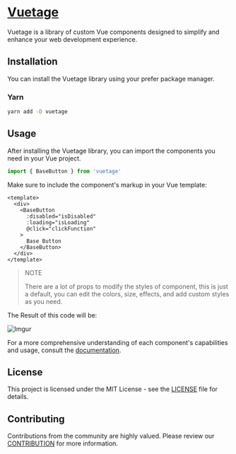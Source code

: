 # [Vuetage](https://vuetage.vertocode.com)

Vuetage is a library of custom Vue components designed to simplify and enhance your web development experience.

## Installation

You can install the Vuetage library using your prefer package manager.

### Yarn

```bash
yarn add -D vuetage
```

## Usage

After installing the Vuetage library, you can import the components you need in your Vue project.

```js
import { BaseButton } from 'vuetage'
```

Make sure to include the component's markup in your Vue template:

```vue
<template>
  <div>
    <BaseButton
      :disabled="isDisabled"
      :loading="isLoading"
      @click="clickFunction"
    >
      Base Button
    </BaseButton>
  </div>
</template>
```

> NOTE
> 
> There are a lot of props to modify the styles of component, this is just a default, you can edit the colors, size, effects, and add custom styles as you need.

The Result of this code will be:

![Imgur](https://i.imgur.com/pC2AHq6m.png)

For a more comprehensive understanding of each component's capabilities and usage, consult the [documentation](https://vuetage.vertocode.com).

## License

This project is licensed under the MIT License - see the [LICENSE](LICENSE) file for details.

## Contributing

Contributions from the community are highly valued. Please review our [CONTRIBUTION](docs/CONTRIBUTION.md) for more information.